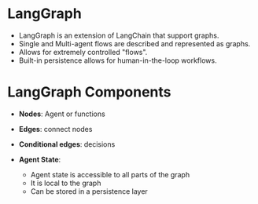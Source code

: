# LangGraph

- LangGraph is an extension of LangChain that support graphs.
- Single and Multi-agent flows are described and represented as graphs.
- Allows for extremely controlled "flows".
- Built-in persistence allows for human-in-the-loop workflows.

# LangGraph Components

- **Nodes**: Agent or functions
- **Edges**: connect nodes
- **Conditional edges**: decisions

- **Agent State**:
    - Agent state is accessible to all parts of the graph
    - It is local to the graph
    - Can be stored in a persistence layer
